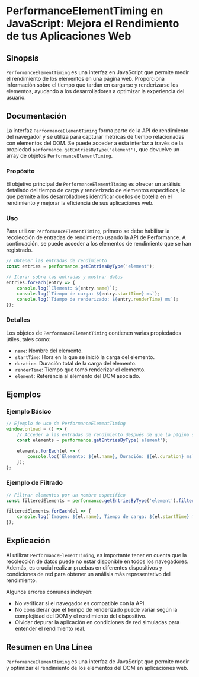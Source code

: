 <!--
Meta Description: # PerformanceElementTiming en JavaScript: Mejora el Rendimiento de tus Aplicaciones Web ## Sinopsis `PerformanceElementTiming` es una interfaz en Java...
Meta Keywords: rendimiento, del, que, performanceelementtiming, los
-->

# PerformanceElementTiming en JavaScript: Mejora el Rendimiento de tus Aplicaciones Web

## Sinopsis
`PerformanceElementTiming` es una interfaz en JavaScript que permite medir el rendimiento de los elementos en una página web. Proporciona información sobre el tiempo que tardan en cargarse y renderizarse los elementos, ayudando a los desarrolladores a optimizar la experiencia del usuario.

## Documentación
La interfaz `PerformanceElementTiming` forma parte de la API de rendimiento del navegador y se utiliza para capturar métricas de tiempo relacionadas con elementos del DOM. Se puede acceder a esta interfaz a través de la propiedad `performance.getEntriesByType('element')`, que devuelve un array de objetos `PerformanceElementTiming`.

### Propósito
El objetivo principal de `PerformanceElementTiming` es ofrecer un análisis detallado del tiempo de carga y renderizado de elementos específicos, lo que permite a los desarrolladores identificar cuellos de botella en el rendimiento y mejorar la eficiencia de sus aplicaciones web.

### Uso
Para utilizar `PerformanceElementTiming`, primero se debe habilitar la recolección de entradas de rendimiento usando la API de Performance. A continuación, se puede acceder a los elementos de rendimiento que se han registrado. 

```javascript
// Obtener las entradas de rendimiento
const entries = performance.getEntriesByType('element');

// Iterar sobre las entradas y mostrar datos
entries.forEach(entry => {
    console.log(`Element: ${entry.name}`);
    console.log(`Tiempo de carga: ${entry.startTime} ms`);
    console.log(`Tiempo de renderizado: ${entry.renderTime} ms`);
});
```

### Detalles
Los objetos de `PerformanceElementTiming` contienen varias propiedades útiles, tales como:
- `name`: Nombre del elemento.
- `startTime`: Hora en la que se inició la carga del elemento.
- `duration`: Duración total de la carga del elemento.
- `renderTime`: Tiempo que tomó renderizar el elemento.
- `element`: Referencia al elemento del DOM asociado.

## Ejemplos
### Ejemplo Básico
```javascript
// Ejemplo de uso de PerformanceElementTiming
window.onload = () => {
    // Acceder a las entradas de rendimiento después de que la página se haya cargado
    const elements = performance.getEntriesByType('element');

    elements.forEach(el => {
        console.log(`Elemento: ${el.name}, Duración: ${el.duration} ms`);
    });
};
```

### Ejemplo de Filtrado
```javascript
// Filtrar elementos por un nombre específico
const filteredElements = performance.getEntriesByType('element').filter(el => el.name.includes('imagen'));

filteredElements.forEach(el => {
    console.log(`Imagen: ${el.name}, Tiempo de carga: ${el.startTime} ms`);
});
```

## Explicación
Al utilizar `PerformanceElementTiming`, es importante tener en cuenta que la recolección de datos puede no estar disponible en todos los navegadores. Además, es crucial realizar pruebas en diferentes dispositivos y condiciones de red para obtener un análisis más representativo del rendimiento.

Algunos errores comunes incluyen:
- No verificar si el navegador es compatible con la API.
- No considerar que el tiempo de renderizado puede variar según la complejidad del DOM y el rendimiento del dispositivo.
- Olvidar depurar la aplicación en condiciones de red simuladas para entender el rendimiento real.

## Resumen en Una Línea
`PerformanceElementTiming` es una interfaz de JavaScript que permite medir y optimizar el rendimiento de los elementos del DOM en aplicaciones web.